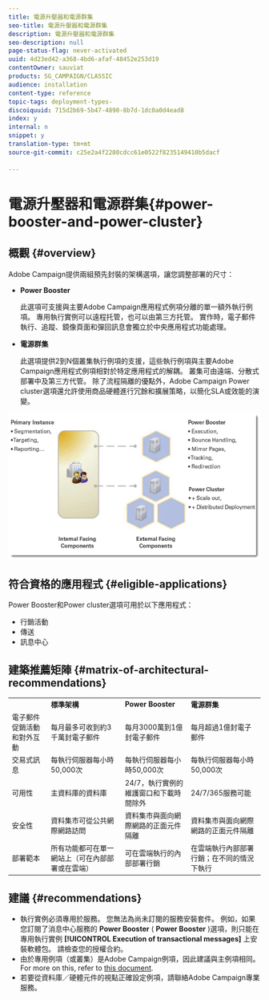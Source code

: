 ```yaml
---
title: 電源升壓器和電源群集
seo-title: 電源升壓器和電源群集
description: 電源升壓器和電源群集
seo-description: null
page-status-flag: never-activated
uuid: 4d23ed42-a368-4bd6-afaf-48452e253d19
contentOwner: sauviat
products: SG_CAMPAIGN/CLASSIC
audience: installation
content-type: reference
topic-tags: deployment-types-
discoiquuid: 715d2b69-5b47-4890-8b7d-1dc0a0d4ead8
index: y
internal: n
snippet: y
translation-type: tm+mt
source-git-commit: c25e2a4f2280cdcc61e0522f8235149410b5dacf

---
```



# 電源升壓器和電源群集{#power-booster-and-power-cluster}

## 概觀 {#overview}

Adobe Campaign提供兩組預先封裝的架構選項，讓您調整部署的尺寸：

* **Power Booster**

   此選項可支援與主要Adobe Campaign應用程式例項分離的單一額外執行例項。 專用執行實例可以遠程托管，也可以由第三方托管。 實作時，電子郵件執行、追蹤、鏡像頁面和彈回訊息會獨立於中央應用程式功能處理。

* **電源群集**

   此選項提供2到N個叢集執行例項的支援，這些執行例項與主要Adobe Campaign應用程式例項相對於特定應用程式的解耦。 叢集可由遠端、分散式部署中及第三方代管。 除了流程隔離的優點外，Adobe Campaign Power cluster選項還允許使用商品硬體進行冗餘和擴展策略，以簡化SLA或效能的演變。

![](assets/architectural_options_diagram.png)

## 符合資格的應用程式 {#eligible-applications}

Power Booster和Power cluster選項可用於以下應用程式：

* 行銷活動
* 傳送
* 訊息中心

## 建築推薦矩陣 {#matrix-of-architectural-recommendations}

<table> 
 <tbody> 
  <tr> 
   <td> </td> 
   <td> <strong>標準架構</strong><br /> </td> 
   <td> <strong>Power Booster</strong><br /> </td> 
   <td> <strong>電源群集</strong><br /> </td> 
  </tr> 
  <tr> 
   <td> 電子郵件促銷活動和對外互動<br /> </td> 
   <td> 每月最多可收到約3千萬封電子郵件<br /> </td> 
   <td> 每月3000萬到1億封電子郵件<br /> </td> 
   <td> 每月超過1億封電子郵件<br /> </td> 
  </tr> 
  <tr> 
   <td> 交易式訊息<br /> </td> 
   <td> 每執行伺服器每小時50,000次<br /> </td> 
   <td> 每執行伺服器每小時50,000次<br /> </td> 
   <td> 每執行伺服器每小時50,000次<br /> </td> 
  </tr> 
  <tr> 
   <td> 可用性<br /> </td> 
   <td> 主資料庫的資料庫<br /> </td> 
   <td> 24/7，執行實例的維護窗口和下載時間除外<br /> </td> 
   <td> 24/7/365服務可能<br /> </td> 
  </tr> 
  <tr> 
   <td> 安全性<br /> </td> 
   <td> 資料集市可從公共網際網路訪問<br /> </td> 
   <td> 資料集市與面向網際網路的正面元件隔離<br /> </td> 
   <td> 資料集市與面向網際網路的正面元件隔離<br /> </td> 
  </tr> 
  <tr> 
   <td> 部署範本<br /> </td> 
   <td> 所有功能都可在單一網站上（可在內部部署或在雲端）<br /> </td> 
   <td> 可在雲端執行的內部部署行銷<br /> </td> 
   <td> 在雲端執行內部部署行銷；在不同的情況下執行<br /> </td> 
  </tr> 
 </tbody> 
</table>

## 建議 {#recommendations}

* 執行實例必須專用於服務。 您無法為尚未訂閱的服務安裝套件。 例如，如果您訂閱了消息中心服務的 **Power Booster** ( **Power Booster** )選項，則只能在專用執行實例 **[!UICONTROL Execution of transactional messages]** 上安裝軟體包。 請檢查您的授權合約。
* 由於專用例項（或叢集）是Adobe Campaign例項，因此建議與主例項相同。 For more on this, refer to [this document](../../production/using/foreword.md).
* 若要從資料庫／硬體元件的視點正確設定例項，請聯絡Adobe Campaign專業服務。

